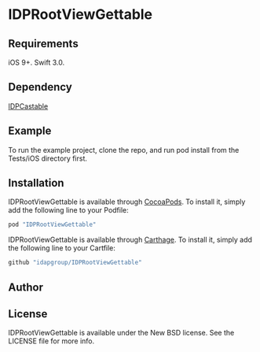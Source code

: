 # IDPRootViewGettable
  
## Requirements

iOS 9+.
Swift 3.0.

## Dependency

[IDPCastable](https://github.com/idapgroup/IDPCastable)

## Example

To run the example project, clone the repo, and run pod install from the Tests/iOS directory first.

## Installation

IDPRootViewGettable is available through [CocoaPods](http://cocoapods.org). To install
it, simply add the following line to your Podfile:

```ruby
pod "IDPRootViewGettable"
```

IDPRootViewGettable is available through [Carthage](https://github.com/Carthage/Carthage). To install
it, simply add the following line to your Cartfile:

```ruby
github "idapgroup/IDPRootViewGettable"
```

## Author


## License

IDPRootViewGettable is available under the New BSD license. See the LICENSE file for more info.

